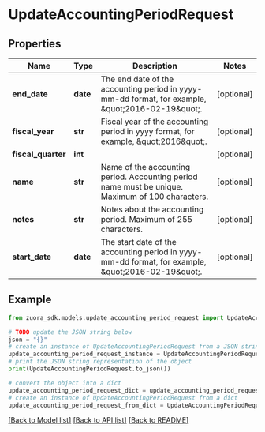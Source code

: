 # UpdateAccountingPeriodRequest


## Properties

Name | Type | Description | Notes
------------ | ------------- | ------------- | -------------
**end_date** | **date** | The end date of the accounting period in yyyy-mm-dd format, for example, \&quot;2016-02-19\&quot;.  | [optional] 
**fiscal_year** | **str** | Fiscal year of the accounting period in yyyy format, for example, \&quot;2016\&quot;.  | [optional] 
**fiscal_quarter** | **int** |  | [optional] 
**name** | **str** | Name of the accounting period.  Accounting period name must be unique. Maximum of 100 characters.  | [optional] 
**notes** | **str** | Notes about the accounting period.  Maximum of 255 characters.  | [optional] 
**start_date** | **date** | The start date of the accounting period in yyyy-mm-dd format, for example, \&quot;2016-02-19\&quot;.  | [optional] 

## Example

```python
from zuora_sdk.models.update_accounting_period_request import UpdateAccountingPeriodRequest

# TODO update the JSON string below
json = "{}"
# create an instance of UpdateAccountingPeriodRequest from a JSON string
update_accounting_period_request_instance = UpdateAccountingPeriodRequest.from_json(json)
# print the JSON string representation of the object
print(UpdateAccountingPeriodRequest.to_json())

# convert the object into a dict
update_accounting_period_request_dict = update_accounting_period_request_instance.to_dict()
# create an instance of UpdateAccountingPeriodRequest from a dict
update_accounting_period_request_from_dict = UpdateAccountingPeriodRequest.from_dict(update_accounting_period_request_dict)
```
[[Back to Model list]](../README.md#documentation-for-models) [[Back to API list]](../README.md#documentation-for-api-endpoints) [[Back to README]](../README.md)


